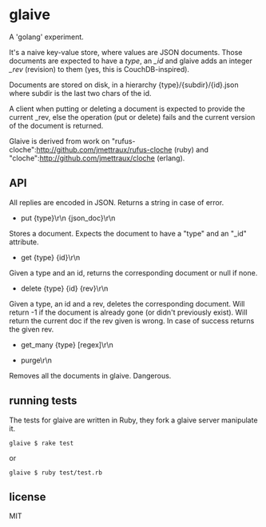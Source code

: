 
# glaive

A 'golang' experiment.

It's a naive key-value store, where values are JSON documents. Those documents are expected to have a *type*, an *_id* and glaive adds an integer *_rev* (revision) to them (yes, this is CouchDB-inspired).

Documents are stored on disk, in a hierarchy {type}/{subdir}/{id}.json where subdir is the last two chars of the id.

A client when putting or deleting a document is expected to provide the current _rev, else the operation (put or delete) fails and the current version of the document is returned.

Glaive is derived from work on "rufus-cloche":http://github.com/jmettraux/rufus-cloche (ruby) and "cloche":http://github.com/jmettraux/cloche (erlang).


## API

All replies are encoded in JSON.
Returns a string in case of error.

* put {type}\r\n {json_doc}\r\n

Stores a document. Expects the document to have a "type" and an "_id" attribute.

* get {type} {id}\r\n

Given a type and an id, returns the corresponding document or null if none.

* delete {type} {id} {rev}\r\n

Given a type, an id and a rev, deletes the corresponding document. Will return -1 if the document is already gone (or didn't previously exist). Will return the current doc if the rev given is wrong. In case of success returns the given rev.

* get_many {type} [regex]\r\n

* purge\r\n

Removes all the documents in glaive. Dangerous.


## running tests

The tests for glaive are written in Ruby, they fork a glaive server manipulate it.

    glaive $ rake test

or

    glaive $ ruby test/test.rb


## license

MIT


